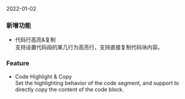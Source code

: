 2022-01-02

### 新增功能

- 代码行高亮&复制   
支持设置代码段的某几行为高亮行，支持直接复制代码块内容。

### Feature

- Code Highlight & Copy   
Set the highlighting behavior of the code segment, and support to directly copy the content of the code block.

